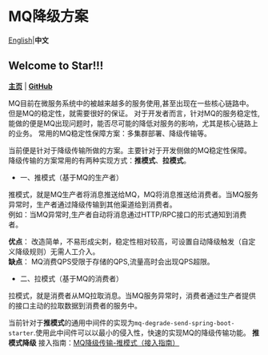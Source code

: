 # MQ降级方案
[English](README_cn.md)|**中文**

## Welcome to Star!!!

**[主页](https://openquartz.github.io/)** | **[GitHub](https://github.com/openquartz/mq-degrade)**

MQ目前在微服务系统中的被越来越多的服务使用,甚至出现在一些核心链路中。
但是MQ的稳定性，就需要很好的保证。
对于开发者而言，针对MQ的服务稳定性,能做的便是MQ出现问题时，能否尽可能的降低对服务的影响，尤其是核心链路上的业务。
常用的MQ稳定性保障方案：多集群部署、降级传输等。

当前便是针对于降级传输所做的方案。主要针对于开发侧做的MQ稳定性保障。\
降级传输的方案常用的有两种实现方式：**推模式**、**拉模式**。

- 一、推模式（基于MQ的生产者）

推模式，就是MQ生产者将消息推送给MQ，MQ将消息推送给消费者。当MQ服务异常时，生产者通过降级传输到其他渠道给到消费者。\
例如：当MQ异常时,生产者自动将消息通过HTTP/RPC接口的形式通知到消费者。

**优点**： 改造简单，不易形成尖刺，稳定性相对较高，可设置自动降级触发（自定义降级规则）无需人工介入。\
**缺点**： MQ消费QPS受限于存储的QPS,流量高时会出现QPS超限。

- 二、拉模式（基于MQ的消费者）

拉模式，就是消费者从MQ拉取消息。当MQ服务异常时，消费者通过生产者提供的接口主动的拉取数据到消费者的服务中。

当前针对于**推模式**的通用中间件的实现为`mq-degrade-send-spring-boot-starter`.使用此中间件可以以最小的侵入性，快速的实现MQ的降级传输功能。
**推模式降级** 接入指南：[MQ降级传输-推模式（接入指南）](./mq-degrade-send-spring-boot-starter/README_zh.md)